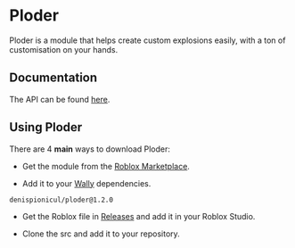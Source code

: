 # Ploder
Ploder is a module that helps create custom explosions easily, with a ton of customisation on your hands.

## Documentation
The API can be found [here](https://denispionicul.github.io/Ploder/).

## Using Ploder
There are 4 **main** ways to download Ploder:

* Get the module from the [Roblox Marketplace](https://create.roblox.com/marketplace/asset/14783110427).

* Add it to your [Wally](https://wally.run/) dependencies.
```
denispionicul/ploder@1.2.0
```
* Get the Roblox file in [Releases](https://github.com/denispionicul/Ploder/releases) and add it in your Roblox Studio.

* Clone the src and add it to your repository.
